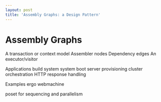 ```yaml
---
layout: post
title: 'Assembly Graphs: a Design Pattern'
---
```

# Assembly Graphs

A transaction or context model
Assembler nodes
Dependency edges
An executor/visitor

Applications
build system
system boot
server provisioning
cluster orchestration
HTTP response handling

Examples
ergo
webmachine

poset for sequencing and parallelism
